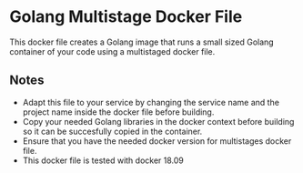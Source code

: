Golang Multistage Docker File 
==============================

This docker file creates a Golang image that runs a small sized Golang container of your code using a multistaged docker file.


## Notes

* Adapt this file to your service by changing the service name and the project name inside the docker file before building.
* Copy your needed Golang libraries in the docker context before building so it can be succesfully copied in the container.
* Ensure that you have the needed docker version for multistages docker file.
* This docker file is tested with docker 18.09
